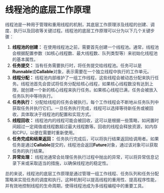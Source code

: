 # 线程池的底层工作原理

<font style="color:rgb(55, 65, 81);background-color:rgb(247, 247, 248);">线程池是一种用于管理和重用线程的机制，其底层工作原理涉及线程的创建、调度、执行以及回收等关键过程。线程池的底层工作原理可以分为以下几个关键步骤：</font>

1. **<font style="background-color:rgb(247, 247, 248);">线程池的创建：</font>**<font style="color:rgb(55, 65, 81);background-color:rgb(247, 247, 248);"> 在使用线程池之前，需要首先创建一个线程池。通常，线程池会根据配置参数（如核心线程数、最大线程数、队列类型等）来初始化线程池的基本属性。</font>
2. **<font style="background-color:rgb(247, 247, 248);">任务提交：</font>**<font style="color:rgb(55, 65, 81);background-color:rgb(247, 247, 248);"> 当有任务需要执行时，将任务提交给线程池。任务可以是</font>**<font style="background-color:rgb(247, 247, 248);">Runnable</font>**<font style="color:rgb(55, 65, 81);background-color:rgb(247, 247, 248);">或</font>**<font style="background-color:rgb(247, 247, 248);">Callable</font>**<font style="color:rgb(55, 65, 81);background-color:rgb(247, 247, 248);">对象，表示需要在一个独立线程中执行的工作单元。</font>
3. **<font style="background-color:rgb(247, 247, 248);">线程分配：</font>**<font style="color:rgb(55, 65, 81);background-color:rgb(247, 247, 248);"> 线程池内部维护了一组工作线程，这些线程会被动态分配来执行任务。线程池首先会尝试将任务分配给核心线程，如果核心线程数没有达到上限，就创建一个新的核心线程来执行任务。如果核心线程已满，任务会被放入任务队列中等待执行。</font>
4. **<font style="background-color:rgb(247, 247, 248);">任务执行：</font>**<font style="color:rgb(55, 65, 81);background-color:rgb(247, 247, 248);"> 分配给线程的任务会被执行。每个工作线程会不断地从任务队列中获取任务并执行它们。一旦任务执行完成，线程可以选择等待新任务或被回收，具体取决于线程池的配置和实现方式。</font>
5. **<font style="background-color:rgb(247, 247, 248);">线程回收：</font>**<font style="color:rgb(55, 65, 81);background-color:rgb(247, 247, 248);"> 线程池内的线程可能会被回收，这可以是根据一些策略，如闲置时间超过一定阈值或线程数超过最大线程数等。回收的线程会释放资源，如内存和CPU，以便在需要时重新使用。</font>
6. **<font style="background-color:rgb(247, 247, 248);">任务完成和结果返回：</font>**<font style="color:rgb(55, 65, 81);background-color:rgb(247, 247, 248);"> 任务执行完成后，可以将执行结果返回给调用者。如果任务是通过</font>**<font style="background-color:rgb(247, 247, 248);">Callable</font>**<font style="color:rgb(55, 65, 81);background-color:rgb(247, 247, 248);">提交的，线程池会返回</font>**<font style="background-color:rgb(247, 247, 248);">Future</font>**<font style="color:rgb(55, 65, 81);background-color:rgb(247, 247, 248);">对象，通过该对象可以获取任务的执行结果。</font>
7. **<font style="background-color:rgb(247, 247, 248);">异常处理：</font>**<font style="color:rgb(55, 65, 81);background-color:rgb(247, 247, 248);"> 线程池通常会处理任务执行过程中抛出的异常，可以将异常信息记录下来或采取适当的措施，以确保线程池的稳定性。</font>

<font style="color:rgb(55, 65, 81);background-color:rgb(247, 247, 248);">总的来说，线程池的底层工作原理是通过管理一组工作线程、任务队列和任务分配策略来实现任务的调度和执行。这种机制可以提高线程的重用性、提高程序性能，并有效地控制线程的生命周期，使得线程池成为多线程编程中的重要工具。</font>

